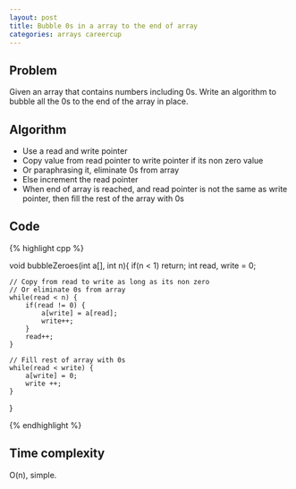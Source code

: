 ```yaml
---
layout: post
title: Bubble 0s in a array to the end of array
categories: arrays careercup
---
```


## Problem
Given an array that contains numbers including 0s. Write an algorithm to bubble all the 0s to the end of the array in place.

## Algorithm
- Use a read and write pointer
- Copy value from read pointer to write pointer if its non zero value
- Or paraphrasing it, eliminate 0s from array
- Else increment the read pointer
- When end of array is reached, and read pointer is not the same as write pointer, then fill the rest of the array with 0s

## Code
{% highlight cpp %}

void bubbleZeroes(int a[], int n){
	if(n < 1) return;
	int read, write = 0;
	
	// Copy from read to write as long as its non zero
	// Or eliminate 0s from array
	while(read < n) {
		if(read != 0) {
			a[write] = a[read];
			write++;
		}
		read++;		
	}
	
	// Fill rest of array with 0s
	while(read < write) {
		a[write] = 0;
		write ++;
	}
}

{% endhighlight %}

## Time complexity
O(n), simple.